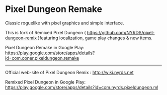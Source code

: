 Pixel Dungeon Remake
=====================

Classic roguelike with pixel graphics and simple interface.

This is fork of Remixed Pixel Dungeon ( https://github.com/NYRDS/pixel-dungeon-remix )featuring localization, 
game play changes & new items.

Pixel Dungeon Remake in Google Play: https://play.google.com/store/apps/details?id=com.coner.pixeldungeon.remake 

-------------------------------------------------------------------------------

Official web-site of Pixel Dungeon Remix : http://wiki.nyrds.net

Remixed Pixel Dungeon in Google Play: https://play.google.com/store/apps/details?id=com.nyrds.pixeldungeon.ml



